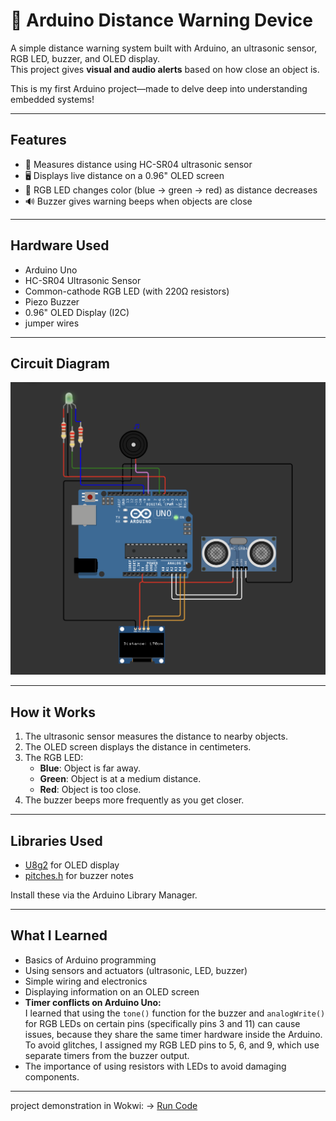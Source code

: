 # 🚦 Arduino Distance Warning Device

A simple distance warning system built with Arduino, an ultrasonic sensor, RGB LED, buzzer, and OLED display.  
This project gives **visual and audio alerts** based on how close an object is.

This is my first Arduino project—made to delve deep into understanding embedded systems!

---

## Features

- 📏 Measures distance using HC-SR04 ultrasonic sensor
- 🖥️ Displays live distance on a 0.96" OLED screen
- 🌈 RGB LED changes color (blue → green → red) as distance decreases
- 🔊 Buzzer gives warning beeps when objects are close

---

## Hardware Used

- Arduino Uno
- HC-SR04 Ultrasonic Sensor
- Common-cathode RGB LED (with 220Ω resistors)
- Piezo Buzzer
- 0.96" OLED Display (I2C)
- jumper wires

---

## Circuit Diagram

![Arduino Wiring Diagram](wiring-diagram.png)

---

## How it Works

1. The ultrasonic sensor measures the distance to nearby objects.
2. The OLED screen displays the distance in centimeters.
3. The RGB LED:
   - **Blue**: Object is far away.
   - **Green**: Object is at a medium distance.
   - **Red**: Object is too close.
4. The buzzer beeps more frequently as you get closer.

---

## Libraries Used

- [U8g2](https://github.com/olikraus/u8g2) for OLED display
- [pitches.h](https://www.arduino.cc/en/Tutorial/BuiltInExamples/toneMelody) for buzzer notes

Install these via the Arduino Library Manager.

---

## What I Learned

- Basics of Arduino programming
- Using sensors and actuators (ultrasonic, LED, buzzer)
- Simple wiring and electronics
- Displaying information on an OLED screen
-  **Timer conflicts on Arduino Uno:**  
  I learned that using the `tone()` function for the buzzer and `analogWrite()` for RGB LEDs on certain pins (specifically pins 3 and 11) can cause issues, because they share the same timer hardware inside the Arduino. To avoid glitches, I assigned my RGB LED pins to 5, 6, and 9, which use separate timers from the buzzer output.
- The importance of using resistors with LEDs to avoid damaging components.


---

project demonstration in Wokwi:
  -> [Run Code](https://wokwi.com/projects/433297984977377281)
